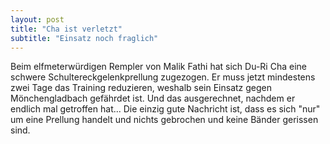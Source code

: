 ```yaml
---
layout: post
title: "Cha ist verletzt"
subtitle: "Einsatz noch fraglich"
---
```


Beim elfmeterwürdigen Rempler von Malik Fathi hat sich Du-Ri Cha eine schwere Schultereckgelenkprellung zugezogen. Er muss jetzt mindestens zwei Tage das Training reduzieren, weshalb sein Einsatz gegen Mönchengladbach gefährdet ist. Und das ausgerechnet, nachdem er endlich mal getroffen hat... Die einzig gute Nachricht ist, dass es sich "nur" um eine Prellung handelt und nichts gebrochen und keine Bänder gerissen sind.


